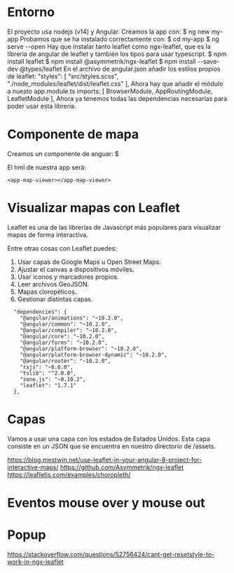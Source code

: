 # Entorno
El proyecto usa nodejs (v14) y Angular.
Creamos la app con:
$ ng new my-app
Probamos que se ha instalado correctamente con:
$ cd my-app
$ ng serve --open
Hay que instalar tanto leaflet como ngx-leaflet, que es la librería de angular de leaflet y también los tipos para usar typescript.
$ npm install leaflet
$ npm install @asymmetrik/ngx-leaflet
$ npm install --save-dev @types/leaflet
En el archivo de angular.json añadir los estilos propios de leaflet:
"styles": [
              "src/styles.scss",
              "./node_modules/leaflet/dist/leaflet.css"
            ],
Ahora hay que añadir el módulo a nuesto app.module.ts
  imports: [
    BrowserModule,
    AppRoutingModule,
    LeafletModule
  ],
Ahora ya tenemos todas las dependencias necesarias para poder usar esta librería.

# Componente de mapa
Creamos un componente de anguar:
$


El hml de nuestra app será:
```
<app-map-viewer></app-map-viewer>
```

# Visualizar mapas con Leaflet
Leaflet es una de las librerías de Javascript más populares para visualizar mapas de forma interactiva.

Entre otras cosas con Leaflet puedes:
1. Usar capas de Google Maps u Open Street Maps.
2. Ajustar el canvas a dispositivos móviles.
3. Usar iconos y marcadores propios.
4. Leer archivos GeoJSON.
5. Mapas cloropéticos.
6. Gestionar distintas capas.

```
  "dependencies": {
    "@angular/animations": "~10.2.0",
    "@angular/common": "~10.2.0",
    "@angular/compiler": "~10.2.0",
    "@angular/core": "~10.2.0",
    "@angular/forms": "~10.2.0",
    "@angular/platform-browser": "~10.2.0",
    "@angular/platform-browser-dynamic": "~10.2.0",
    "@angular/router": "~10.2.0",
    "rxjs": "~6.6.0",
    "tslib": "^2.0.0",
    "zone.js": "~0.10.2",
    "leaflet": "1.7.1"
  },
```

# Capas
Vamos a usar una capa con los estados de Estados Unidos. Esta capa consiste en un JSON que se encuentra en nuestro directorio de /assets.

https://blog.mestwin.net/use-leaflet-in-your-angular-8-project-for-interactive-maps/
https://github.com/Asymmetrik/ngx-leaflet
https://leafletjs.com/examples/choropleth/

# Eventos mouse over y mouse out

# Popup

https://stackoverflow.com/questions/52756424/cant-get-resetstyle-to-work-in-ngx-leaflet